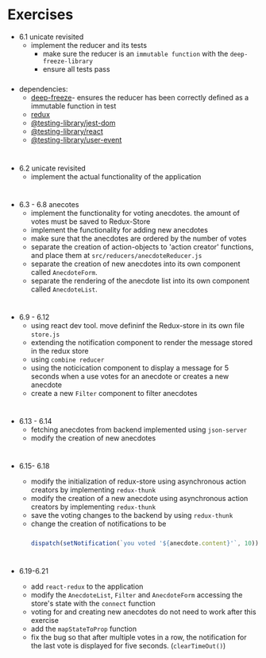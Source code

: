 # Exercises

- 6.1 unicate revisited
  - implement the reducer and its tests
    - make sure the reducer is an `immutable function` with the `deep-freeze-library`
    - ensure all tests pass

#####

- dependencies:
  - [deep-freeze](https://github.com/substack/deep-freeze)- ensures the reducer has been correctly defined as a immutable function in test
  - [redux](https://github.com/reduxjs/redux)
  - [@testing-library/jest-dom](https://testing-library.com/docs/ecosystem-jest-dom)
  - [@testing-library/react](https://testing-library.com/docs/react-testing-library/intro)
  - [@testing-library/user-event](https://testing-library.com/docs/ecosystem-user-event)

#

- 6.2 unicate revisited
  - implement the actual functionality of the application

#

- 6.3 - 6.8 anecotes
  - implement the functionality for voting anecdotes. the amount of votes must be saved to Redux-Store
  - implement the functionality for adding new anecdotes
  - make sure that the anecdotes are ordered by the number of votes
  - separate the creation of action-objects to 'action creator' functions, and place them at `src/reducers/anecdoteReducer.js`
  - separate the creation of new anecdotes into its own component called `AnecdoteForm`.
  - separate the rendering of the anecdote list into its own component called `AnecdoteList`.

#

- 6.9 - 6.12
  - using react dev tool. move defininf the Redux-store in its own file `store.js`
  - extending the notification component to render the message stored in the redux store
  - using `combine reducer`
  - using the noticication component to display a message for 5 seconds when a use votes for an anecdote or creates a new anecdote
  - create a new `Filter` component to filter anecdotes

#

- 6.13 - 6.14
  - fetching anecdotes from backend implemented using `json-server`
  - modify the creation of new anecdotes

#

- 6.15- 6.18

  - modify the initialization of redux-store using asynchronous action creators by implementing `redux-thunk`
  - modify the creation of a new anecdote using asynchronous action creators by implementing `redux-thunk`
  - save the voting changes to the backend by using `redux-thunk`
  - change the creation of notifications to be
    #####
    ```js
    dispatch(setNotification(`you voted '${anecdote.content}'`, 10));
    ```

#

- 6.19-6.21

  - add `react-redux` to the application
  - modify the `AnecdoteList`, `Filter` and `AnecdoteForm` accessing the store's state with the `connect` function
  - voting for and creating new anecdotes do not need to work after this exercise
  - add the `mapStateToProp` function
  - fix the bug so that after multiple votes in a row, the notification for the last vote is displayed for five seconds. (`clearTimeOut()`)
